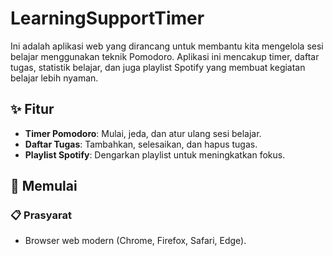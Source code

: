 # LearningSupportTimer

Ini adalah aplikasi web yang dirancang untuk membantu kita mengelola sesi belajar menggunakan teknik Pomodoro. Aplikasi ini mencakup timer, daftar tugas, statistik belajar, dan juga playlist Spotify yang membuat kegiatan belajar lebih nyaman.

## ✨ Fitur
- **Timer Pomodoro**: Mulai, jeda, dan atur ulang sesi belajar.
- **Daftar Tugas**: Tambahkan, selesaikan, dan hapus tugas.
- **Playlist Spotify**: Dengarkan playlist untuk meningkatkan fokus.

## 🚀 Memulai

### 📋 Prasyarat
- Browser web modern (Chrome, Firefox, Safari, Edge).



